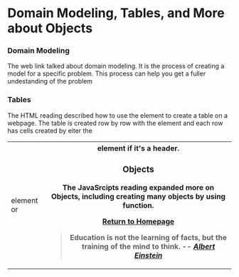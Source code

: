 # Domain Modeling, Tables, and More about Objects

### Domain Modeling

The web link talked about domain modeling.   It is the process of creating a model for a specific problem. This process can help you get a fuller undestanding of the problem

  
### Tables

The HTML reading described how to use the <table> element to create a table on a webpage.  The table is created row by row with the <tr> element and each row has cells created by eiter the <td> element or <th> element if it's a header.  


### Objects

The JavaSrcipts reading expanded more on Objects, including creating many objects by using function.  



[Return to Homepage](https://claudiobailon.github.io/reading-notes/)


 
>Education is not the learning of facts,
>but the training of the mind to think.
> -- <cite>[Albert Einstein][1]</cite>

[1]:https://www.goodreads.com/quotes/6137386-education-is-not-the-learning-of-facts-but-the-training  
